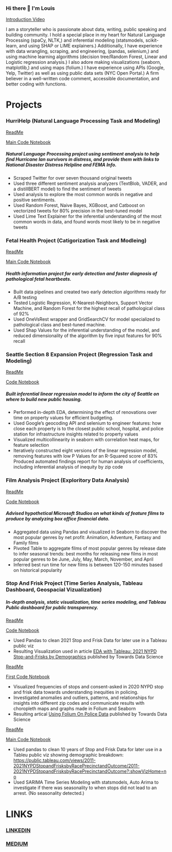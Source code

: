 ### Hi there 👋 I'm Louis 

[Introduction Video](https://www.loom.com/share/43c90039c31f4c57b88c720dda6e723b)

I am a storyteller who is passionate about data, writing, public speaking and building community. I hold a special place in my heart for Natural Language Processing (spaCy, NLTK,) and inferential modeling (statsmodels, scikit-learn, and using SHAP or LIME explainers.) Additionally, I have experience with data wrangling, scraping, and engineering, (pandas, selenium,) and using machine learning algorithms (decision tree/Random Forest, Linear and Logistic regression analysis.) I also adore making visualizations (seaborn, matplotlib,) and using maps (folium.) I have experience using APIs (Google, Yelp, Twitter) as well as using public data sets (NYC Open Portal.) A firm believer in a well-written code comment, accessible documentation, and better coding with functions. 

# Projects 

### HurriHelp (Natural Language Processing Task and Modeling)
[ReadMe](https://github.com/casanave/Hurri_Help)

[Main Code Notebook](https://github.com/casanave/Hurri_Help/blob/main/analysis_and_modeling_notebook.ipynb)

##### Natural Language Processing project using sentiment analysis to help find Hurricane Ian survivors in distress, and provide them with links to National Disaster Distress Helpline and FEMA Info.  
- Scraped Twitter for over seven thousand original tweets 
- Used three different sentiment analysis analyzers (TextBlob, VADER, and a distillBERT model) to find the sentiment of tweets
- Used analysis to explore the most common words in negative and positive sentiments. 
- Used Random Forest, Naive Bayes, XGBoost, and Catboost on vectorized tweets for 80% precision in the best-tuned model
- Used Lime Text Explainer for the inferential understanding of the most common words in data, and found words most likely to be in negative tweets

###  Fetal Health Project (Catigorization Task and Modleing) 
[ReadMe](https://github.com/casanave/fetal_health)

[Main Code Notebook](https://github.com/casanave/fetal_health/blob/main/final_notebook.ipynb)

##### Health information project for early detection and faster diagnosis of pathological fetal heartbeats.  
- Built data pipelines and created two early detection algorithms ready for A/B testing
- Tested Logistic Regression, K-Nearest-Neighbors, Support Vector Machine, and Random Forest for the highest recall of pathological class of 92%
- Used OneVsRest wrapper and GridSearchCV for model specialized to pathological class and best-tuned machine. 
- Used Shap Values for the inferential understanding of the model, and reduced dimensionality of the algorithm by five input features for 90% recall

### Seattle Section 8 Expansion Project (Regression Task and Modeling)
[ReadMe](https://github.com/casanave/Seattle_Section_8_Expansion_Project)

[Code Notebook](https://github.com/casanave/fetal_health/blob/main/final_notebook.ipynb)

##### Built inferential linear regression model to inform the city of Seattle on where to build new public housing.
- Performed in-depth EDA, determining the effect of renovations over time on property values for efficient budgeting. 
- Used Google’s geocoding API and selenium to engineer features: how close each property is to the closest public school, hospital, and police station for infrastructure insights related to property values
- Visualized multicollinearity in seaborn with correlation heat maps, for feature selection 
- Iteratively constructed eight versions of the linear regression model, removing features with low P Values for an R-Squared score of 83%
Produced automated findings report for human analysis of coefficients, including inferential analysis of inequity by zip code

### Film Analysis Project (Exploritory Data Analysis) 
[ReadMe](https://github.com/casanave/Film_Analysis_Project)

[Code Notebook](https://github.com/casanave/Film_Analysis_Project/blob/master/Film_Analysis_Project%20.ipynb)

##### Advised hypothetical Microsoft Studios on what kinds of feature films to produce by analyzing box office financial data.  
- Aggregated data using Pandas and visualized in Seaborn to discover the most popular genres by net profit: Animation, Adventure, Fantasy and Family films 
- Pivoted Table to aggregate films of most popular genres by release date to infer seasonal trends: best months for releasing new films in most popular genres to be June, July, May, March, November, and April
- Inferred best run time for new films is between 120-150 minutes based on historical popularity 

### Stop And Frisk Project (Time Series Analysis, Tableau Dashboard, Geospacial Vizualization)

##### In-depth analysis, static visualization, time series modeling, and Tableau Public dashboard for public transparency. 

[ReadMe](https://github.com/casanave/stop_and_frisk_2021)

[Code Notebook](https://github.com/casanave/stop_and_frisk_2021/blob/main/2021_analysis.ipynb)

- Used Pandas to clean 2021 Stop and Frisk Data for later use in a Tableau public viz
- Resulting Visualization used in article [EDA with Tableau: 2021 NYPD Stop-and-Frisks by Demographics](https://medium.com/towards-data-science/eda-with-tableau-2021-nypd-stop-and-frisks-by-demographics-e5e88eb43939) published by Towards Data Science

[ReadMe](https://github.com/casanave/stop_and_frisk_2020)

[First Code Notebook](https://github.com/casanave/stop_and_frisk_2020/blob/main/zipcode_frequency.ipynb)

- Visualized frequencies of stops and consent-asked in 2020 NYPD stop and frisk data towards understanding inequities in policing. 
- Investigated anomalies and outliers, patterns, and relationships for insights into different zip codes and communicate results with choropleth maps and graphs made in Folium and Seaborn
- Resulting artical [Using Folium On Police Data](https://towardsdatascience.com/using-folium-on-police-data-3207e505c649) published by Towards Data Science 

[ReadMe](https://github.com/casanave/time_series_stop_and_frisk)

[Main Code Notebook](https://github.com/casanave/time_series_stop_and_frisk/blob/main/Stop_And_Frisk_Timeseries_Notebook-Monthly.ipynb)

- Used pandas to clean 10 years of Stop and Frisk Data for later use in a Tableu public viz showing demographic breakdown: https://public.tableau.com/views/2011-2021NYPDStopandFrisksbyRacePrecinctandOutcome/2011-2021NYPDStopandFrisksbyRacePrecinctandOutcome?:showVizHome=no
- Used SARIMA Time Series Modeling with statsmodels, Auto Arima to investigate if there was seasonality to when stops did not lead to an arrest. (No seasonality detected.) 

# LINKS

### [LINKEDIN](https://www.linkedin.com/in/louis-casanave-78057aa0/) 

### [MEDIUM](https://medium.com/@ls.casanave)


<!--
**casanave/casanave** is a ✨ _special_ ✨ repository because its `README.md` (this file) appears on your GitHub profile.

Here are some ideas to get you started:

- 🔭 I’m currently working on ...
- 🌱 I’m currently learning ...
- 👯 I’m looking to collaborate on ...
- 🤔 I’m looking for help with ...
- 💬 Ask me about ...
- 📫 How to reach me: ...
- 😄 Pronouns: ...
- ⚡ Fun fact: ...
-->
